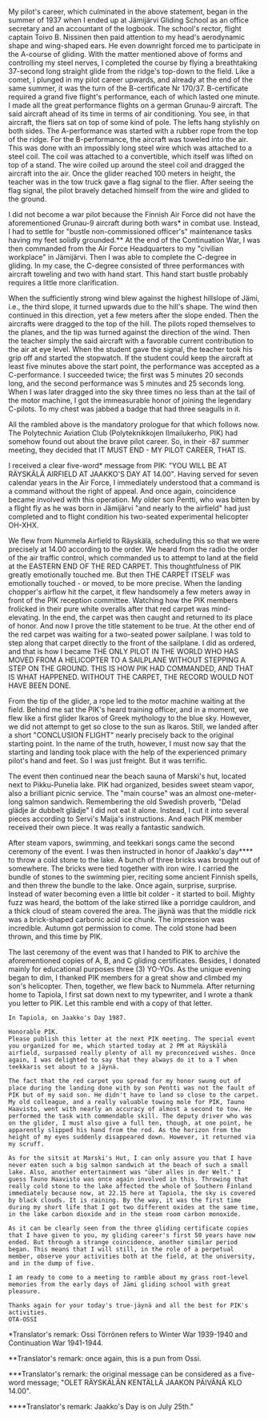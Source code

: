 
My pilot's career, which culminated in the above statement, began in the summer of 1937 when I ended up at Jämijärvi Gliding School as an office secretary and an accountant of the logbook. The school's rector, flight captain Toivo B. Nissinen then paid attention to my head's aerodynamic shape and wing-shaped ears. He even downright forced me to participate in the A-course of gliding. With the matter mentioned above of forms and controlling my steel nerves, I completed the course by flying a breathtaking 37-second long straight glide from the ridge's top-down to the field. Like a comet, I plunged in my pilot career upwards, and already at the end of the same summer, it was the turn of the B-certificate Nr 170/37. B-certificate required a grand five flight's performance, each of which lasted one minute. I made all the great performance flights on a german Grunau-9 aircraft.
The said aircraft ahead of its time in terms of air conditioning. You see, in that aircraft, the fliers sat on top of some kind of pole. The lefts hang stylishly on both sides. The A-performance was started with a rubber rope from the top of the ridge. For the B-performance, the aircraft was toweled into the air. This was done with an impossibly long steel wire which was attached to a steel coil. The coil was attached to a convertible, which itself was lifted on top of a stand. The wire coiled up around the steel coil and dragged the aircraft into the air. Once the glider reached 100 meters in height, the teacher was in the tow truck gave a flag signal to the flier. After seeing the flag signal, the pilot bravely detached himself from the wire and glided to the ground.

I did not become a war pilot because the Finnish Air Force did not have the aforementioned Grunau-9 aircraft during both wars\* in combat use. Instead, I had to settle for "bustle non-commissioned officer's" maintenance tasks having my feet solidly grounded.\*\* At the end of the Continuation War, I was then commanded from the Air Force Headquarters to my "civilian workplace" in Jämijärvi. Then I was able to complete the C-degree in gliding. In my case, the C-degree consisted of three performances with aircraft toweling and two with hand start. This hand start bustle probably requires a little more clarification.

When the sufficiently strong wind blew against the highest hillslope of Jämi, i.e., the third slope, it turned upwards due to the hill's shape. The wind then continued in this direction, yet a few meters after the slope ended. Then the aircrafts were dragged to the top of the hill. The pilots roped themselves to the planes, and the tip was turned against the direction of the wind. Then the teacher simply the said aircraft with a favorable current contribution to the air at eye level. When the student gave the signal, the teacher took his grip off and started the stopwatch. If the student could keep the aircraft at least five minutes above the start point, the performance was accepted as a C-performance. I succeeded twice; the first was 5 minutes 20 seconds long, and the second performance was 5 minutes and 25 seconds long.  When I was later dragged into the sky three times no less than at the tail of the motor machine, I got the immeasurable honor of joining the legendary C-pilots. To my chest was jabbed a badge that had three seagulls in it.

All the rambled above is the mandatory prologue for that which follows now. The Polytechnic Aviation Club (Polyteknikkojen Ilmailukerho, PIK) had somehow found out about the brave pilot career. So, in their -87 summer meeting, they decided that IT MUST END - MY PILOT CAREER, THAT IS.

I received a clear five-word\* message from PIK: "YOU WILL BE AT RÄYSKÄLÄ AIRFIELD AT JAAKKO'S DAY AT 14.00". Having served for seven calendar years in the Air Force, I immediately understood that a command is a command without the right of appeal. And once again, coincidence became involved with this operation. My older son Pentti, who was bitten by a flight fly as he was born in Jämijärvi "and nearly to the airfield" had just completed and to flight condition his two-seated experimental helicopter OH-XHX.

We flew from Nummela Airfield to Räyskälä, scheduling this so that we were precisely at 14.00 according to the order. We heard from the radio the order of the air traffic control, which commanded us to attempt to land at the field at the EASTERN END OF THE RED CARPET. This thoughtfulness of PIK greatly emotionally touched me. But then THE CARPET ITSELF was emotionally touched - or moved, to be more precise. When the landing chopper's airflow hit the carpet, it flew handsomely a few meters away in front of the PIK reception committee. Watching how the PIK members frolicked in their pure white overalls after that red carpet was mind-elevating. In the end, the carpet was then caught and returned to its place of honor. And now I prove the title statement to be true. At the other end of the red carpet was waiting for a two-seated power sailplane. I was told to step along that carpet directly to the front of the sailplane. I did as ordered, and that is how I became THE ONLY PILOT IN THE WORLD WHO HAS MOVED FROM A HELICOPTER TO A SAILPLANE WITHOUT STEPPING A STEP ON THE GROUND. THIS IS HOW PIK HAD COMMANDED, AND THAT IS WHAT HAPPENED. WITHOUT THE CARPET, THE RECORD WOULD NOT HAVE BEEN DONE.

From the tip of the glider, a rope led to the motor machine waiting at the field. Behind me sat the PIK's heard training officer, and in a moment, we flew like a first glider Ikaros of Greek mythology to the blue sky. However, we did not attempt to get so close to the sun as Ikaros. Still, we landed after a short "CONCLUSION FLIGHT" nearly precisely back to the original starting point. In the name of the truth, however, I must now say that the starting and landing took place with the help of the experienced primary pilot's hand and feet. So I was just freight. But it was terrific.

The event then continued near the beach sauna of Marski's hut, located next to Pikku-Punelia lake. PIK had organized, besides sweet steam vapor, also a brilliant picnic service. The "main course" was an almost one-meter-long salmon sandwich. Remembering the old Swedish proverb, "Delad glädje är dubbelt glädje" I did not eat it alone. Instead, I cut it into several pieces according to Servi's Maija's instructions. And each PIK member received their own piece. It was really a fantastic sandwich.

After steam vapors, swimming, and teekkari songs came the second ceremony of the event. I was then instructed in honor of Jaakko's day\*\*\*\* to throw a cold stone to the lake. A bunch of three bricks was brought out of somewhere. The bricks were tied together with iron wire. I carried the bundle of stones to the swimming pier, reciting some ancient Finnish spells, and then threw the bundle to the lake. Once again, surprise, surprise. Instead of water becoming even a little bit colder - it started to boil. Mighty fuzz was heard, the bottom of the lake stirred like a porridge cauldron, and a thick cloud of steam covered the area. The jäynä was that the middle rick was a brick-shaped carbonic acid ice chunk. The impression was incredible. Autumn got permission to come. The cold stone had been thrown, and this time by PIK.

The last ceremony of the event was that I handed to PIK to archive the aforementioned copies of A, B, and C gliding certificates. Besides, I donated mainly for educational purposes three (3) YO-YOs.  As the unique evening began to dim, I thanked PIK members for a great show and climbed my son's helicopter. Then, together, we flew back to Nummela. After returning home to Tapiola, I first sat down next to my typewriter, and I wrote a thank you letter to PIK. Let this ramble end with a copy of that letter.

```
In Tapiola, on Jaakko's Day 1987.

Honorable PIK.
Please publish this letter at the next PIK meeting. The special event you organized for me, which started today at 2 PM at Räyskälä airfield, surpassed really plenty of all my preconceived wishes. Once again, I was delighted to say that they always do it to a T when teekkaris set about to a jäynä.

The fact that the red carpet you spread for my honor swung out of place during the landing done with by son Pentti was not the fault of PIK but of my said son. He didn't have to land so close to the carpet. My old colleague, and a really valuable towing mole for PIK, Tauno Haavisto, went with nearly an accuracy of almost a second to tow. He performed the task with commendable skill. The deputy driver who was on the glider, I must also give a full ten, though, at one point, he apparently slipped his hand from the rod. As the horizon from the height of my eyes suddenly disappeared down. However, it returned via my scruff.

As for the sitsit at Marski's Hut, I can only assure you that I have never eaten such a big salmon sandwich at the beach of such a small lake. Also, another entertainment was "über alles in der Welt." I guess Tauno Haavisto was once again involved in this. Throwing that really cold stone to the lake affected the whole of Southern Finland immediately because now, at 22.15 here at Tapiola, the sky is covered by black clouds. It is raining. By the way, it was the first time during my short life that I got two different oxides at the same time, in the lake carbon dioxide and in the steam room carbon monoxide.

As it can be clearly seen from the three gliding certificate copies that I have given to you, my gliding career's first 50 years have now ended. But through a strange coincidence, another similar period began. This means that I will still, in the role of a perpetual member, observe your activities both at the field, at the university, and in the dump of five.

I am ready to come to a meeting to ramble about my grass root-level memories from the early days of Jämi gliding school with great pleasure.

Thanks again for your today's true-jäynä and all the best for PIK's activities.
OTA-OSSI
```

\*Translator's remark: Ossi Törrönen refers to Winter War 1939-1940 and Continuation War 1941-1944.

\*\*Translator's remark: once again, this is a pun from Ossi.

\*\*\*Translator's remark: the original message can be considered as a five-word message; "OLET RÄYSKÄLÄN KENTÄLLÄ JAAKON PÄIVÄNÄ KLO 14.00".

\*\*\*\*Translator's remark: Jaakko's Day is on July 25th."